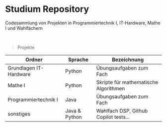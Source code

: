 # Studium Repository

Codesammlung von Projekten in Programmiertechnik I, IT-Hardware, Mathe I und Wahlfächern

<br>

> Projekte

| Ordner                 | Sprache       | Bezeichnung                           |
| ---------------------- | ------------- | ------------------------------------- |
| Grundlagen IT-Hardware | Python        | Übungsaufgaben zum Fach               |
| Mathe I                | Python        | Skripte für mathematische Algorithmen |
| Programmiertechnik I   | Java          | Übungsaufgaben zum Fach               |
| sonstiges              | Java & Python | Wahlfach DSP, Github Copilot tests... |
